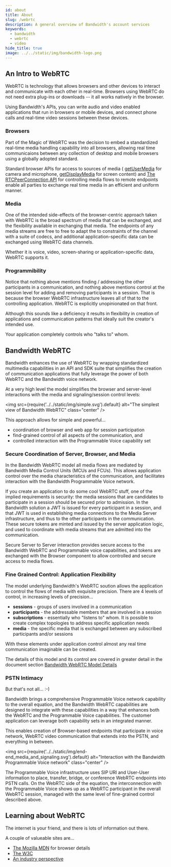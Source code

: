 ```yaml
---
id: about
title: About
slug: /webrtc
description: A general overview of Bandwidth's account services
keywords:
  - bandwidth
  - webrtc
  - video
hide_title: true
image: ../../static/img/bandwidth-logo.png
---
```


## An Intro to WebRTC

WebRTC is technology that allows browsers and other devices to interact and communicate with each other in real-time. Browsers using WebRTC do not need extra plug-ins or downloads -- it all works natively in the browser.

Using Bandwidth's APIs, you can write audio and video enabled applications that run in browsers or mobile devices, and connect phone calls and real-time video sessions between these devices.

### Browsers

Part of the Magic of WebRTC was the decision to embed a standardized real-time media handling capability into all browsers, allowing real time communicaions between any collection of desktop and mobile browsers using a globally adopted standard.

Standard browser APIs for access to sources of media ( [getUserMedia](https://developer.mozilla.org/en-US/docs/Web/API/MediaDevices/getUserMedia) for camera and microphone, [getDisplayMedia](https://developer.mozilla.org/en-US/docs/Web/API/MediaDevices/getDisplayMedia) for screen content) and [The RTCPeerConnection API](https://developer.mozilla.org/en-US/docs/Web/API/RTCPeerConnection) for controlling media flows to remote endpoints enable all parties to exchange real time media in an efficient and uniform manner.

### Media

One of the intended side-effects of the browser-centric approach taken with WebRTC is the broad spectrum of media that can be exchanged, and the flexibility available in exchanging that media. The endpoints of any media streams are free to free to adapt the to constraints of the channel with a suite of codecs, and additional application-specific data can be exchanged using WebRTC data channels.

Whether it is voice, video, screen-sharing or application-specific data, WebRTC supports it.

### Programmibility

Notice that nothing above mentions finding / addressing the other participants in a communication, and nothing above mentions control at the session level for adding and removing participants in a session. That is because the browser WebRTC infrastructure leaves all of that to the controlling application. WebRTC is explicitly unopinionated on that front.

Although this sounds like a deficiency it results in flexibility in creation of applications and communication patterns that ideally suit the creator's intended use.

Your application completely controls who "talks to" whom.

## Bandwidth WebRTC

Bandwidth enhances the use of WebRTC by wrapping standardized multimedia capabilities in an API and SDK suite that simplifies the creation of communication applications that fully leverage the power of both WebRTC and the Bandwidth voice network.

At a very high level the model simplifies the browser and server-level interactions with the media and signaling/session control levels:

<img
  src={require('../../static/img/simple.svg').default}
  alt="The simplest view of Bandwidth WebRTC"
  class="center"
/>

This approach allows for simple and powerful...

- coordination of browser and web app for session participation
- find-grained control of all aspects of the communication, and
- controlled interaction with the Programmable Voice capability set

### Secure Coordination of Server, Browser, and Media

In the Bandwidth WebRTC model all media flows are mediated by Bandwidth Media Control Units (MCUs and FCUs). This allows application control over the media characteristics of the communication, and facilitates interaction with the Bandwidth Programmable Voice network.

If you create an application to do some cool WebRTC stuff, one of the implied requirements is security: the media sessions that are candidates to participate in a session should be secured prior to admission. In the Bandwidth solution a JWT is issued for every participant in a session, and that JWT is used in establishing media connections to the Media Server infrastructure, and thus to the other participants in the communication. These secure tokens are minted and issued by the server application logic, and used to coordinate with media streams that are admitted into the communication.

Secure Server to Server interaction provides secure access to the Bandwidth WebRTC and Programmable voice capabilities, and tokens are exchanged with the Browser component to allow controlled and secure access to media flows.

### Fine Grained Control: Application Flexibility

The model underlying Bandwidth's WebRTC soution allows the application to control the flows of media with exquisite precision. There are 4 levels of control, in increasing levels of precision...

- **sessions** - groups of users involved in a communication
- **participants** - the addressable members that are involved in a session
- **subscriptions** - essentially who "listens to" whom. It is possible to create complex topologies to address specific application needs
- **media** - the specific media that is exchanged between any subscribed participants and/or sessions

With these elements under application control almost any real time communication imaginable can be created.

The details of this model and its control are covered in greater detail in the document section [Bandwidth WebRTC Model Details](overview.md)

### PSTN Intimacy

But that's not all... :-)

Bandwidth brings a comprehensive Programmable Voice network capability to the overall equation, and the Bandwidth WebRTC capabilities are designed to integrate with these capabilities in a way that enhances both the WebRTC and the Programmable Voice capabilities. The customer application can leverage both capability sets in an integrated manner.

This enables creation of Browser-based endpoints that participate in voice network, WebRTC video communication that extends into the PSTN, and everything in between.

<img
  src={require('../../static/img/end-end_media_and_signaling.svg').default}
  alt="Interaction with the Bandwidth Programmable Voice network"
  class="center"
/>

The Programmable Voice infrastructure uses SIP URI and User-User information to place, transfer, bridge, or conference WebRTC endpoints into PSTN calls. On the WebRTC side of the equation, the interconnection with the Programmable Voice shows up as a WebRTC participant in the overall WebRTC session, managed with the same level of fine-grained control described above.

## Learning about WebRTC

The internet is your friend, and there is lots of information out there.

A couple of valueable sites are...

- [The Mozilla MDN](https://developer.mozilla.org/en-US/docs/Web/API/WebRTC_API) for browser details
- [The W3C](https://www.w3.org/TR/webrtc/)
- [An industry perspective](https://bloggeek.me/what-is-webrtc/)
